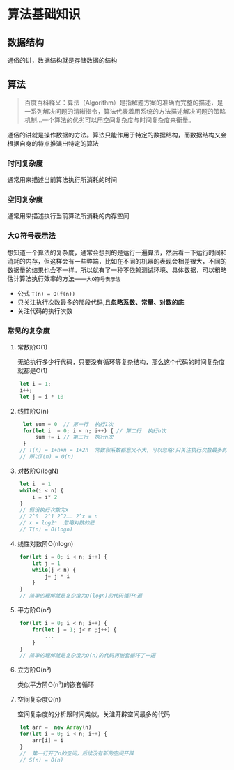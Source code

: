 # 算法基础知识



## 数据结构

通俗的讲，数据结构就是存储数据的结构

## 算法

> 百度百科释义：算法（Algorithm）是指解题方案的准确而完整的描述，是一系列解决问题的清晰指令，算法代表着用系统的方法描述解决问题的策略机制...一个算法的优劣可以用空间复杂度与时间复杂度来衡量。

通俗的讲就是操作数据的方法。算法只能作用于特定的数据结构，而数据结构又会根据自身的特点推演出特定的算法

### 时间复杂度
通常用来描述当前算法执行所消耗的时间

### 空间复杂度
通常用来描述执行当前算法所消耗的内存空间

### 大O符号表示法

想知道一个算法的复杂度，通常会想到的是运行一遍算法，然后看一下运行时间和消耗的内存，但这样会有一些弊端，比如在不同的机器的表现会相差很大，不同的数据量的结果也会不一样。所以就有了一种不依赖测试环境、具体数据，可以粗略估计算法执行效率的方法——`大O符号表示法`

* 公式 `T(n) = O(f(n))`
* 只关注执行次数最多的那段代码,且**忽略系数、常量、对数的底**
* 关注代码的执行次数


### 常见的复杂度

1. 常数阶O(1)

    无论执行多少行代码，只要没有循环等复杂结构，那么这个代码的时间复杂度就都是O(1)

```js
    let i = 1;
    i++;
    let j = i * 10

```

2. 线性阶O(n) 

```js
     let sum = 0  // 第一行  执行1次
     for(let i  = 0; i < n; i++) { // 第二行  执行n次
         sum += i // 第三行  执行n次
     }
    // T(n) = 1+n+n = 1+2n  常数和系数都意义不大，可以忽略;只关注执行次数最多的那行代码
    // 所以T(n) = O(n)
```
3. 对数阶O(logN)

```js
    let i  = 1
    while(i < n) {
        i = i* 2
    }
    // 假设执行次数为x
    // 2^0  2^1 2^2…… 2^x = n
    // x = log2ⁿ  忽略对数的底
    // T(n) = O(logn)
```

4. 线性对数阶O(nlogn)

```js
    for(let i = 0; i < n; i++) {
        let j = 1
        while(j < n) {
            j= j * i
        }
    }
    // 简单的理解就是复杂度为O(logn)的代码循环n遍

```
5. 平方阶O(n²)

```js
    for(let i = 0; i < n; i++) {
        for(let j = 1; j< n ;j++) {
            ...
        }
    }
    // 简单的理解就是复杂度为O(n)的代码再嵌套循环了一遍

```
6. 立方阶O(n³)

    类似平方阶O(n²)的嵌套循环


7. 空间复杂度O(n)

    空间复杂度的分析跟时间类似，关注开辟空间最多的代码

```js 
    let arr =  new Array(n)
    for(let i = 0; i < n; i++) {
        arr[i] = i
    }
    //  第一行开了n的空间，后续没有新的空间开辟
    // S(n) = O(n)
```